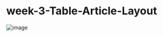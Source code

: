 # week-3-Table-Article-Layout

![image](https://user-images.githubusercontent.com/117738625/204031616-ddaac7c0-f01f-438f-9cb6-ae605fef4874.png)
